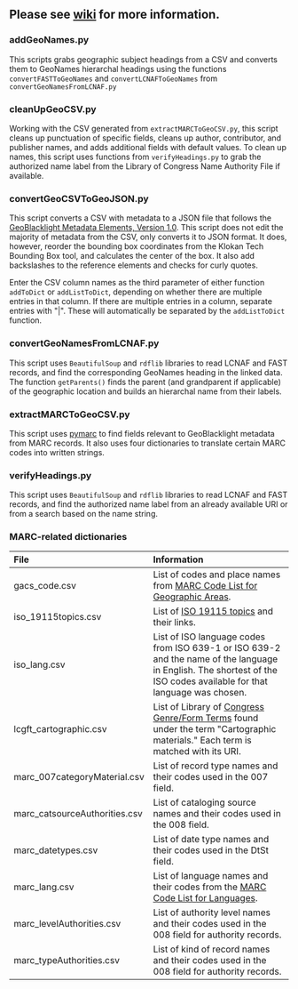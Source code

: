 ## Please see [wiki](https://github.com/mjanowiecki/geoportal/wiki) for more information.

### addGeoNames.py

This scripts grabs geographic subject headings from a CSV and converts them to GeoNames hierarchal headings using the functions `convertFASTToGeoNames` and `convertLCNAFToGeoNames` from `convertGeoNamesFromLCNAF.py`

### cleanUpGeoCSV.py

Working with the CSV generated from `extractMARCToGeoCSV.py`, this script cleans up punctuation of specific fields, cleans up author, contributor, and publisher names, and adds additional fields with default values. To clean up names, this script uses functions from `verifyHeadings.py` to grab the authorized name label from the Library of Congress Name Authority File if available.

### convertGeoCSVToGeoJSON.py

This script converts a CSV with metadata to a JSON file that follows the [GeoBlacklight Metadata Elements, Version 1.0](https://github.com/geoblacklight/geoblacklight/wiki/GeoBlacklight-1.0-Metadata-Elements). This script does not edit the majority of metadata from the CSV, only converts it to JSON format. It does, however, reorder the bounding box coordinates from the Klokan Tech Bounding Box tool, and calculates the center of the box. It also add backslashes to the reference elements and checks for curly quotes.  

Enter the CSV column names as the third parameter of either function `addToDict` or `addListToDict`, depending on whether there are multiple entries in that column. If there are multiple entries in a column, separate entries with "|". These will automatically be separated by the `addListToDict` function.

### convertGeoNamesFromLCNAF.py

This script uses `BeautifulSoup` and `rdflib` libraries to read LCNAF and FAST records, and find the corresponding GeoNames heading in the linked data. The function `getParents()` finds the parent (and grandparent if applicable) of the geographic location and builds an hierarchal name from their labels.

### extractMARCToGeoCSV.py

This script uses [pymarc](https://pypi.org/project/pymarc/) to find fields relevant to GeoBlacklight metadata from MARC records. It also uses four dictionaries to translate certain MARC codes into written strings.

### verifyHeadings.py

This script uses `BeautifulSoup` and `rdflib` libraries to read LCNAF and FAST records, and find the authorized name label from an already available URI or from a search based on the name string.

### MARC-related dictionaries

|File                   | Information                                                             |
|:-----------------------|:-------------------------------------------------------------------------|
|gacs_code.csv          | List of codes and place names from [MARC Code List for Geographic Areas](https://www.loc.gov/marc/geoareas/gacs_code.html).
|iso_19115topics.csv    | List of [ISO 19115 topics](https://www2.usgs.gov/science/about/thesaurus-full.php?thcode=15) and their links.                                
|iso_lang.csv           | List of ISO language codes from ISO 639-1 or ISO 639-2 and the name of the language in English. The shortest of the ISO codes available for that language was chosen.
|lcgft_cartographic.csv | List of Library of [Congress Genre/Form Terms](https://id.loc.gov/authorities/genreForms/gf2011026113.html) found under the term "Cartographic materials." Each term is matched with its URI.
|marc_007categoryMaterial.csv| List of record type names and their codes used in the 007 field.
|marc_catsourceAuthorities.csv| List of cataloging source names and their codes used in the 008 field.
|marc_datetypes.csv     | List of date type names and their codes used in the DtSt field.
|marc_lang.csv          | List of language names and their codes from the [MARC Code List for Languages](https://www.loc.gov/marc/languages/language_code.html).
|marc_levelAuthorities.csv| List of authority level names and their codes used in the 008 field for authority records.
|marc_typeAuthorities.csv| List of kind of record names and their codes used in the 008 field for authority records.
